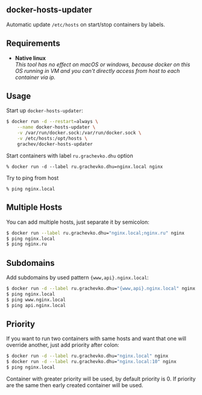 docker-hosts-updater
----------
Automatic update `/etc/hosts` on start/stop containers by labels.

Requirements
-----
* **Native linux**  
_This tool has no effect on macOS or windows, because docker on this OS running in 
VM and you can't directly access from host to each container via ip._  

Usage
-----
Start up `docker-hosts-updater`:

```bash
$ docker run -d --restart=always \
    --name docker-hosts-updater \
    -v /var/run/docker.sock:/var/run/docker.sock \
    -v /etc/hosts:/opt/hosts \
    grachev/docker-hosts-updater
```
    
Start containers with label `ru.grachevko.dhu` option

    % docker run -d --label ru.grachevko.dhu=nginx.local nginx
      
Try to ping from host

    % ping nginx.local

Multiple Hosts
-----
You can add multiple hosts, just separate it by semicolon:

```bash
$ docker run --label ru.grachevko.dhu="nginx.local;nginx.ru" nginx
$ ping nginx.local
$ ping nginx.ru
```

Subdomains
-----
Add subdomains by used pattern `{www,api}.nginx.local`:

```bash
$ docker run -d --label ru.grachevko.dhu="{www,api}.nginx.local" nginx
$ ping nginx.local
$ ping www.nginx.local
$ ping api.nginx.local
```

Priority
----
If you want to run two containers with same hosts and want that one will override another, 
just add priority after colon:

```bash
$ docker run -d --label ru.grachevko.dhu="nginx.local" nginx
$ docker run -d --label ru.grachevko.dhu="nginx.local:10" nginx
$ ping nginx.local
```
Container with greater priority will be used, by default priority is 0. 
If priority are the same then early created container will be used.